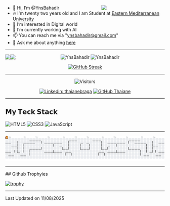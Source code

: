 - 👋 Hi, I’m @YnsBahadir <img align="right" src="https://media.giphy.com/media/WUlplcMpOCEmTGBtBW/giphy.gif" width="200">
- 🔥 I'm twenty two years old and I am Student at <a href="https://www.emu.edu.tr/en">Eastern Mediterranean University</a>
- 👀 I’m interested in Digital world 
- 🌱 I’m currently working with AI
- 📫 You can reach me via "ynsbahadir@gmail.com"
- 💬 Ask me about anything [here](https://github.com/YnsBahadir/YnsBahadir/issues)


<div align = center> <hr>
  <img src="https://github-readme-stats.vercel.app/api?username=YnsBahadir&show_icons=true&count_private=true&theme=onedark&hide_border=true&bg_color=00000000" alt="YnsBahadir" /> <!- ocean_dark –>
  <img src="https://github-readme-stats.vercel.app/api/top-langs/?username=YnsBahadir&layout=donut&theme=onedark&hide_border=true&bg_color=00000000" alt="YnsBahadir" />
  <img align="left" src="https://raw.githubusercontent.com/orhun/orhun/refs/heads/master/assets/ratatui-spin-dark.gif#gh-dark-mode-only">  <!- Referance: https://github.com/orhun //Please cite Orhun. –>
  <img align="left" src="https://raw.githubusercontent.com/orhun/orhun/refs/heads/master/assets/ratatui-spin-light.gif#gh-light-mode-only">

  [![GitHub Streak](https://streak-stats.demolab.com?user=YnsBahadir&theme=onedark&hide_border=true&background=00000000)](https://git.io/streak-stats)
</div> <hr>

<div align="center">
  
  <img src="https://visitor-badge.laobi.icu/badge?page_id=YnsBahadir" alt="Visitors" />
  
  [![Linkedin: thaianebraga](https://img.shields.io/badge/-YnsBahadir-blue?style=flat-square&logo=Linkedin&logoColor=white&link=https://www.linkedin.com/in/yunus-bahad%C4%B1r-565090341/)](https://www.linkedin.com/in/yunus-bahad%C4%B1r-565090341/)
  [![GitHub Thaiane](https://img.shields.io/github/followers/YnsBahadir?label=follow&style=social)](https://github.com/YnsBahadir)

</div> <hr>

## 𝗠𝘆 𝗧𝗲𝗰𝗸 𝗦𝘁𝗮𝗰𝗸

![HTML5](https://img.shields.io/badge/-HTML5-%23E44D27?style=flat-square&logo=html5&logoColor=ffffff)
![CSS3](https://img.shields.io/badge/-CSS3-%231572B6?style=flat-square&logo=css3)
![JavaScript](https://img.shields.io/badge/-JavaScript-%23F7DF1C?style=flat-square&logo=javascript&logoColor=000000&labelColor=%23F7DF1C&color=%23FFCE5A)
<hr>
<picture>
  <source media="(prefers-color-scheme: dark)" srcset="https://raw.githubusercontent.com/YnsBahadir/YnsBahadir/output/pacman-contribution-graph-dark.svg">
  <source media="(prefers-color-scheme: light)" srcset="https://raw.githubusercontent.com/YnsBahadir/YnsBahadir/output/pacman-contribution-graph.svg">
  <img alt="pacman contribution graph" src="https://raw.githubusercontent.com/YnsBahadir/YnsBahadir/output/pacman-contribution-graph.svg">
</picture>
<hr>
## Github Trophyies

[![trophy](https://github-profile-trophy.vercel.app/?username=YnsBahadir&theme=onedark&no-bg=true&no-frame=true)](https://github.com/ryo-ma/github-profile-trophy)<hr>

  Last Updated on 11/08/2025
